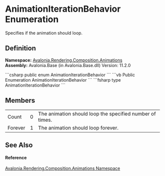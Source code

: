 # AnimationIterationBehavior Enumeration


Specifies if the animation should loop.



## Definition
**Namespace:** <a href="N_Avalonia_Rendering_Composition_Animations">Avalonia.Rendering.Composition.Animations</a>  
**Assembly:** Avalonia.Base (in Avalonia.Base.dll) Version: 11.2.0

<Tabs groupId="api-code-preview">
<TabItem value="csharp" label="C#">
```csharp
public enum AnimationIterationBehavior
```
</TabItem>
<TabItem value="vb" label="VB">
```vb
Public Enumeration AnimationIterationBehavior
```
</TabItem>
<TabItem value="fsharp" label="F#">
```fsharp
type AnimationIterationBehavior
```
</TabItem>
</Tabs>



## Members
<table>
<tr>
<td>Count</td>
<td>0</td>
<td>The animation should loop the specified number of times.</td>
</tr>
<tr>
<td>Forever</td>
<td>1</td>
<td>The animation should loop forever.</td>
</tr>
</table>

## See Also


#### Reference
<a href="N_Avalonia_Rendering_Composition_Animations">Avalonia.Rendering.Composition.Animations Namespace</a>  

